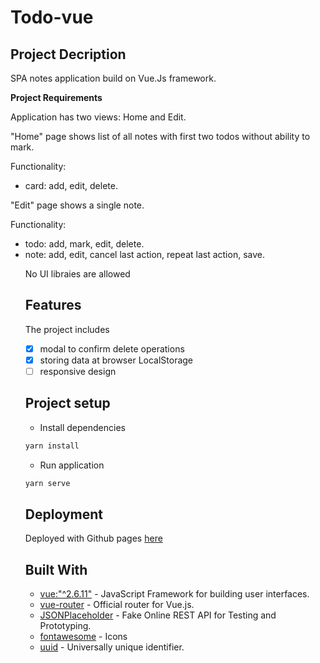 # Todo-vue

## Project Decription
SPA notes application build on Vue.Js framework.

**Project Requirements**

Application has two views: Home and Edit.

"Home" page shows list of all notes with first two todos without ability to mark.

 Functionality:
<ul>
 <li> card: add, edit, delete.</li>
</ul>

"Edit" page shows a single note.

Functionality:
<ul>
  <li> todo: add, mark, edit, delete. </li>
   <li> note: add, edit, cancel last action, repeat last action, save.</li>
 
No UI libraies are allowed

## Features

The project includes
- [x] modal to confirm delete operations
- [x] storing data at browser LocalStorage
- [ ] responsive design

## Project setup

- Install dependencies
``` bash
yarn install
```

- Run application

``` bash
yarn serve
```

## Deployment

Deployed with Github pages [here](https://olgaaleshina.github.io/todo-app-vue/)

## Built With

- [vue:"^2.6.11"](https://https://vuejs.org/v2/guide/) - JavaScript Framework for building user interfaces.
- [vue-router](https://router.vuejs.org/) - Official router for Vue.js.
- [JSONPlaceholder](https://jsonplaceholder.typicode.com/) - Fake Online REST API for Testing and Prototyping.
- [fontawesome](https://github.com/FortAwesome/vue-fontawesome) - Icons
- [uuid](https://www.npmjs.com/package/uuid) - Universally unique identifier.



